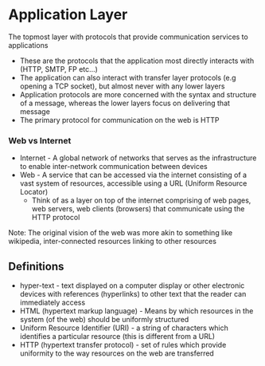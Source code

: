 # Application Layer #
The topmost layer with protocols that provide communication services to applications
- These are the protocols that the application most directly interacts with (HTTP, SMTP, FP etc...)
- The application can also interact with transfer layer protocols (e.g opening a TCP socket), but almost never with any lower layers
- Application protocols are more concerned with the syntax and structure of a message, whereas the lower layers focus on delivering that message
- The primary protocol for communication on the web is HTTP

### Web vs Internet ###
- Internet - A global network of networks that serves as the infrastructure to enable inter-network communication between devices
- Web - A service that can be accessed via the internet consisting of a vast system of resources, accessible using a URL (Uniform Resource Locator)
  - Think of as a layer on top of the internet comprising of web pages, web servers, web clients (browsers) that communicate using the HTTP protocol

Note: The original vision of the web was more akin to something like wikipedia, inter-connected resources linking to other resources
## Definitions ##
- hyper-text - text displayed on a computer display or other electronic devices with references (hyperlinks) to other text that the reader can immediately access
- HTML (hypertext markup language) - Means by which resources in the system (of the web) should be uniformly structured
- Uniform Resource Identifier (URI) - a string of characters which identifies a particular resource (this is different from a URL)
- HTTP (hypertext transfer protocol) - set of rules which provide uniformity to the way resources on the web are transferred
